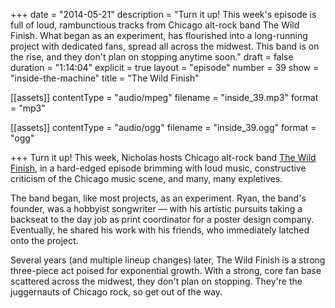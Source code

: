 +++
date = "2014-05-21"
description = "Turn it up! This week's episode is full of loud, rambunctious tracks from Chicago alt-rock band The Wild Finish. What began as an experiment, has flourished into a long-running project with dedicated fans, spread all across the midwest. This band is on the rise, and they don't plan on stopping anytime soon."
draft = false
duration = "1:14:04"
explicit = true
layout = "episode"
number = 39
show = "inside-the-machine"
title = "The Wild Finish"

[[assets]]
  contentType = "audio/mpeg"
  filename = "inside_39.mp3"
  format = "mp3"

[[assets]]
  contentType = "audio/ogg"
  filename = "inside_39.ogg"
  format = "ogg"

+++
Turn it up! This week, Nicholas hosts Chicago alt-rock band [The Wild Finish](http://thewildfinish.com), in a hard-edged episode brimming with loud music, constructive criticism of the Chicago music scene, and many, many expletives.

The band began, like most projects, as an experiment. Ryan, the band's founder, was a hobbyist songwriter &mdash; with his artistic pursuits taking a backseat to the day job as print coordinator for a poster design company. Eventually, he shared his work with his friends, who immediately latched onto the project.

Several years (and multiple lineup changes) later, The Wild Finish is a strong three-piece act poised for exponential growth. With a strong, core fan base scattered across the midwest, they don't plan on stopping. They're the juggernauts of Chicago rock, so get out of the way.